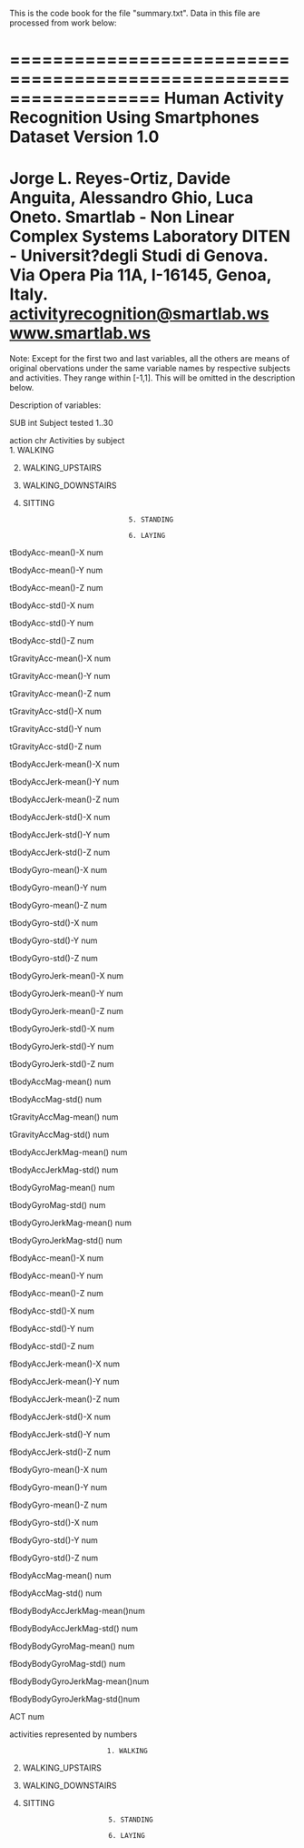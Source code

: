  
This is the code book for the file "summary.txt". Data in this file are processed from work below:

==================================================================
Human Activity Recognition Using Smartphones Dataset
Version 1.0
==================================================================
Jorge L. Reyes-Ortiz, Davide Anguita, Alessandro Ghio, Luca Oneto.
Smartlab - Non Linear Complex Systems Laboratory
DITEN - Universit?degli Studi di Genova.
Via Opera Pia 11A, I-16145, Genoa, Italy.
activityrecognition@smartlab.ws
www.smartlab.ws
==================================================================

Note:
Except for the first two and last variables, all the others are means of original obervations under the same variable names by respective subjects and activities. They range within [-1,1]. This will be omitted in the description below.

Description of variables:

  SUB                       int
     Subject tested              1..30
                             
  action                    chr
     Activities by subject     
                                 1. WALKING
                                 
2. WALKING_UPSTAIRS
                                 
3. WALKING_DOWNSTAIRS
                                 
4. SITTING

                                 5. STANDING

                                 6. LAYING


  tBodyAcc-mean()-X         num  
 
  tBodyAcc-mean()-Y         num 
  
  tBodyAcc-mean()-Z         num
  
  tBodyAcc-std()-X          num
  
  tBodyAcc-std()-Y          num

  tBodyAcc-std()-Z          num
  
  tGravityAcc-mean()-X      num
  
  tGravityAcc-mean()-Y      num
 
  tGravityAcc-mean()-Z      num 
 
  tGravityAcc-std()-X       num 
 
  tGravityAcc-std()-Y       num
 
  tGravityAcc-std()-Z       num 
  
  tBodyAccJerk-mean()-X     num 
  
  tBodyAccJerk-mean()-Y     num 
 
  tBodyAccJerk-mean()-Z     num 
 
  tBodyAccJerk-std()-X      num 
 
  tBodyAccJerk-std()-Y      num 
  
  tBodyAccJerk-std()-Z      num  
  
  tBodyGyro-mean()-X        num 
 
  tBodyGyro-mean()-Y        num 
 
  tBodyGyro-mean()-Z        num  
 
  tBodyGyro-std()-X         num 
 
  tBodyGyro-std()-Y         num  
 
  tBodyGyro-std()-Z         num 
 
  tBodyGyroJerk-mean()-X    num 
 
  tBodyGyroJerk-mean()-Y    num  
 
  tBodyGyroJerk-mean()-Z    num 
 
  tBodyGyroJerk-std()-X     num  
 
  tBodyGyroJerk-std()-Y     num  
 
  tBodyGyroJerk-std()-Z     num 
 
  tBodyAccMag-mean()        num 
 
  tBodyAccMag-std()         num 
 
  tGravityAccMag-mean()     num  
 
  tGravityAccMag-std()      num 
 
  tBodyAccJerkMag-mean()    num 
 
  tBodyAccJerkMag-std()     num 
 
  tBodyGyroMag-mean()       num 
 
  tBodyGyroMag-std()        num 
 
  tBodyGyroJerkMag-mean()   num 
 
  tBodyGyroJerkMag-std()    num 
 
  fBodyAcc-mean()-X         num  
 
  fBodyAcc-mean()-Y         num 
 
  fBodyAcc-mean()-Z         num 
 
  fBodyAcc-std()-X          num  
 
  fBodyAcc-std()-Y          num 
 
  fBodyAcc-std()-Z          num 

  fBodyAccJerk-mean()-X     num  
 
  fBodyAccJerk-mean()-Y     num  
 
  fBodyAccJerk-mean()-Z     num 

  fBodyAccJerk-std()-X      num 
 
  fBodyAccJerk-std()-Y      num 
 
  fBodyAccJerk-std()-Z      num 

  fBodyGyro-mean()-X        num 

  fBodyGyro-mean()-Y        num 

  fBodyGyro-mean()-Z        num  
 
  fBodyGyro-std()-X         num 

  fBodyGyro-std()-Y         num  

  fBodyGyro-std()-Z         num 

  fBodyAccMag-mean()        num  

  fBodyAccMag-std()         num 

  fBodyBodyAccJerkMag-mean()num  
 
  fBodyBodyAccJerkMag-std() num  
 
  fBodyBodyGyroMag-mean()   num  

  fBodyBodyGyroMag-std()    num  

  fBodyBodyGyroJerkMag-mean()num  
 
  fBodyBodyGyroJerkMag-std()num  
  
  ACT                       num  
                            
  activities represented by numbers
  
                            1. WALKING
                            
2. WALKING_UPSTAIRS
                            
3. WALKING_DOWNSTAIRS
                            
4. SITTING

                            5. STANDING

                            6. LAYING
